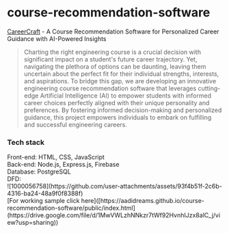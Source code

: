 # course-recommendation-software
[CareerCraft]([https://aadidreams.github.io/course-recommendation-software/public/index.html](https://drive.google.com/file/d/1MwVWLzhNNkzr7tWf92HvnhIJzx8alC_j/view?usp=sharing)) - A Course Recommendation Software  for Personalized Career Guidance with AI-Powered Insights
> Charting the right engineering course is a crucial decision with 
significant impact on a student's future career trajectory. Yet, navigating 
the plethora of options can be daunting, leaving them uncertain about the 
perfect fit for their individual strengths, interests, and aspirations. To 
bridge this gap, we are developing an innovative engineering course 
recommendation software that leverages cutting-edge Artificial 
Intelligence (AI) to empower students with informed career choices 
perfectly aligned with their unique personality and preferences. By 
fostering informed decision-making and personalized guidance, this 
project empowers individuals to embark on fulfilling and successful 
engineering careers.

<h3>Tech stack</h3>
Front-end: HTML, CSS, JavaScript
<br>
Back-end: Node.js, Express.js, Firebase
<br>
Database: PostgreSQL
<br>
DFD:
<br>
![1000056758](https://github.com/user-attachments/assets/93f4b51f-2c6b-4316-ba24-48a9f0f8388f)
<br>
[For working sample click here]([https://aadidreams.github.io/course-recommendation-software/public/index.html](https://drive.google.com/file/d/1MwVWLzhNNkzr7tWf92HvnhIJzx8alC_j/view?usp=sharing))

